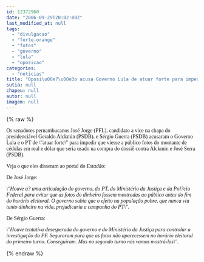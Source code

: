 ```yaml
---
id: 12372960
date: "2006-09-29T20:02:00Z"
last_modified_at: null
tags:
  - "divulgacao"
  - "forte-orange"
  - "fotos"
  - "governo"
  - "lula"
  - "oposicao"
categories:
  - "noticias"
title: "Oposi\u00e7\u00e3o acusa Governo Lula de atuar forte para impedir divulga\u00e7\u00e3o das fotos da dinheirama"
sutia: null
chapeu: null
autor: null
imagem: null
---
```

{% raw %}
<p><FONT face=Verdana>Os senadores pernambucanos José Jorge (PFL), candidato a vice na chapa do presidenciável Geraldo Alckmin (PSDB), e Sérgio Guerra (PSDB) acusaram o Governo Lula e o PT de \"atuar forte\" para impedir que viesse a público&nbsp;fotos do montante de cédulas em real e dólar que seria usado na compra do dossiê contra Alckmin e José Serra (PSDB). </FONT></p>
<p><P><FONT face=Verdana>Veja o que eles disseram ao portal do <EM>Estadão</EM>:</FONT></P></p>
<p><P><FONT face=Verdana>De José Jorge:</FONT></P></p>
<p><P><FONT face=Verdana><EM>\"Houve a? uma articulação do governo, do PT, do Ministério da Justiça e da Pol?cia Federal para evitar que as fotos do dinheiro fossem mostradas ao público antes do fim do horário eleitoral. O governo sabia que o efeito na população pobre, que nunca viu tanto dinheiro na vida, prejudicaria a campanha do PT\".</EM></FONT></P></p>
<p><P><FONT face=Verdana>De<EM> </EM>Sérgio Guerra:</FONT></P></p>
<p><P><EM><FONT face=Verdana>\"Houve tentativa desesperada do governo e do Ministério da Justiça para controlar a investigação da PF. </FONT><FONT face=Verdana>Seguraram para que as fotos não aparecessem no horário eleitoral do primeiro turno. Conseguiram. Mas no segundo turno nós vamos mostrá-las\".</FONT></EM></P> </p>
{% endraw %}